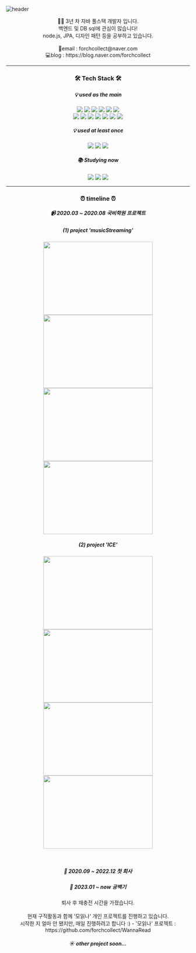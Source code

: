 ![header](https://capsule-render.vercel.app/api?type=soft&color=633122&height=140&text=forchcollect&fontSize=50&fontAlign=28&fontColor=FFFFFF&desc=개발은%20초콜릿처럼%20달달하게&descAlign=61&descAlignY=53)

<p align="center">
🙋‍♀️ 3년 차 자바 풀스택 개발자 입니다.<br>
백엔드 및 DB sql에 관심이 많습니다! <br>
node.js, JPA, 디자인 패턴 등을 공부하고 있습니다.<br>
<br>
📧email : forchcollect@naver.com <br>
💻blog : https://blog.naver.com/forchcollect <br>
</p>

<hr>
<h3 align="center">🛠 Tech Stack 🛠</h3>
<h5 align="center">💡 used as the main</h5>
<p align="center">
    <img src="https://img.shields.io/badge/Java-007396?style=flat-square&logoColor=white"/>
    <img src="https://img.shields.io/badge/Spring-6DB33F?style=flat-square&logo=spring&logoColor=white"/>
    <img src="https://img.shields.io/badge/Spring%20Boot-6DB33F?style=flat-square&logo=springboot&logoColor=white"/>
    <img src="https://img.shields.io/badge/JSP-F37626?style=flat-square&logoColor=white"/>
    <img src="https://img.shields.io/badge/JavaScript-F7DF1E?style=flat-square&logo=JavaScript&logoColor=black"/>
    <img src="https://img.shields.io/badge/jQuery-0769AD?style=flat-square&logo=jQuery&logoColor=white"/>
    <br>
    <img src="https://img.shields.io/badge/HTML5-E34F26?style=flat-square&logo=HTML5&logoColor=white"/>
    <img src="https://img.shields.io/badge/CSS3-1572B6?style=flat-square&logo=css3&logoColor=white"/>
    <img src="https://img.shields.io/badge/MyBatis-000000?style=flat-square&logoColor=white"/>
    <img src="https://img.shields.io/badge/Oracle-F80000?style=flat-square&logo=oracle&logoColor=white"/>
    <img src="https://img.shields.io/badge/MariaDB-1F305F?style=flat-square&logo=mariadbfoundation&logoColor=white"/>
    <img src="https://img.shields.io/badge/apache%20tomcat-F8DC75?style=flat-square&logo=apache-tomcat&logoColor=black"/>
    <img src="https://img.shields.io/badge/Github-181717?style=flat-square&logo=github&logoColor=white"/>
</p>

<h5 align="center">💡 used at least once</h5>
<p align="center">
    <img src="https://img.shields.io/badge/Linux-FCC624?style=flat-square&logo=Linux&logoColor=black"/>
    <img src="https://img.shields.io/badge/Python-3776AB?style=flat-square&logo=Python&logoColor=white"/>
    <img src="https://img.shields.io/badge/C++-00599C?style=flat-square&logo=C%2B%2B&logoColor=white"/>
</p>

<h5 align="center">📚 Studying now</h5>
<p align="center">
    <img src="https://img.shields.io/badge/Node.js-339933?style=flat-square&logo=Node.js&logoColor=white"/>
    <img src="https://img.shields.io/badge/Hibernate(JPA)-59666C?style=flat-square&logo=Hibernate&logoColor=white"/>
    <img src="https://img.shields.io/badge/Design%20Pattern-violet?style=flat-square&logoColor=white"/>
</p>

<hr>
<h3 align="center">⏰ timeline ⏰ </h3>
<h5 align="center">📹  2020.03 ~ 2020.08 국비학원 프로젝트</h5>
<h5 align="center">(1) project 'musicStreaming'</h5>
<p align="center">
    <img src="https://github.com/forchcollect/musicStreaming/assets/59334620/1b57eb78-461e-4881-9f90-1be6a4410b14"
      width="300" height="200"/>
    <img src="https://github.com/forchcollect/musicStreaming/assets/59334620/3f5c03e3-46ce-46fb-ad9e-4741e51414d0"
      width="300" height="200"/>
    <img src="https://github.com/forchcollect/musicStreaming/assets/59334620/7edfa9c4-2d2a-4c23-8258-e6de6a784b49"
      width="300" height="200"/>
    <img src="https://github.com/forchcollect/musicStreaming/assets/59334620/e1055982-93ad-4dad-87e7-722c52684ac2"
      width="300" height="200"/>
</p>
<h5 align="center">(2) project 'ICE'</h5>
<p align="center">
    <img src="https://github.com/forchcollect/musicStreaming/assets/59334620/e133798a-f7f1-4f01-b962-a1c64e516ce2"
      width="300" height="200"/>
    <img src="https://github.com/forchcollect/musicStreaming/assets/59334620/76a91a31-503a-4acf-b47d-f7145d939bc8"
      width="300" height="200"/>
    <img src="https://github.com/forchcollect/musicStreaming/assets/59334620/4643b104-3910-4c32-9ad9-6af58d2d62df"
      width="300" height="200"/>
    <img src="https://github.com/forchcollect/musicStreaming/assets/59334620/38235713-66b1-4b77-ba65-cd6ff0ff9480"
      width="300" height="200"/>
</p>

<br>
<h5 align="center">💼  2020.09 ~ 2022.12 첫 회사</h5>
<h5 align="center">💪  2023.01 ~ now 공백기</h5>
<p align="center">
    퇴사 후 재충전 시간을 가졌습니다.<br><br>
    현재 구직활동과 함께 '모읽나' 개인 프로젝트를 진행하고 있습니다.
    <br>
    시작한 지 얼마 안 됐지만, 매일 진행하려고 합니다 :)
    - '모읽나' 프로젝트 : https://github.com/forchcollect/WannaRead
</p>

<h5 align="center">☀ other project soon...</h5>
